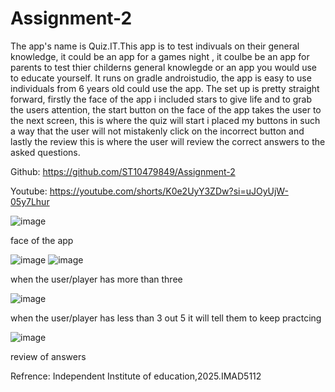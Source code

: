# Assignment-2


The app's name is Quiz.IT.This app is to test indivuals on their general knowledge, it could be an app for a games night , it coulbe be an app for parents to test thier childerns general knowlegde or an app you would use to educate yourself. It runs on gradle androistudio, the app is easy to use individuals from 6 years old could use the app. The set up is pretty straight forward, firstly the face of the app i included stars to give life and to grab the users attention, the start button on the face of the app takes the user to the next screen, this is where the quiz will start i placed my buttons in such a way that the user will not mistakenly click on the incorrect button and lastly the review this is where the user will review the correct answers to the asked questions.


Github: https://github.com/ST10479849/Assignment-2


Youtube: https://youtube.com/shorts/K0e2UyY3ZDw?si=uJOyUjW-05y7Lhur

![image](https://github.com/user-attachments/assets/dbdf4779-694f-4138-a3dc-3bdc25f818c3) 

face of the app

![image](https://github.com/user-attachments/assets/66f3d9b1-9ac2-4059-98d3-1aa84ca6ff2d) 
![image](https://github.com/user-attachments/assets/d6a86e44-79b3-4037-8232-5a825d09001c) 

when the user/player has more than three 

![image](https://github.com/user-attachments/assets/91e97bec-8a0b-4081-9749-82eed236b637) 

when the user/player has less than 3 out 5 it will tell them to keep practcing 

![image](https://github.com/user-attachments/assets/631af29b-da7d-4fee-8809-29ae9a934769) 

review of answers

Refrence:
Independent Institute of education,2025.IMAD5112
